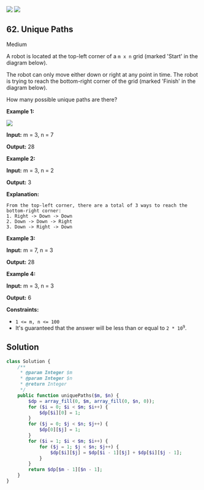 [![](https://img.shields.io/github/stars/LeetCode-in-Ruby/LeetCode-in-Ruby?label=Stars&style=flat-square)](https://github.com/LeetCode-in-Ruby/LeetCode-in-Ruby)
[![](https://img.shields.io/github/forks/LeetCode-in-Ruby/LeetCode-in-Ruby?label=Fork%20me%20on%20GitHub%20&style=flat-square)](https://github.com/LeetCode-in-Ruby/LeetCode-in-Ruby/fork)

## 62\. Unique Paths

Medium

A robot is located at the top-left corner of a `m x n` grid (marked 'Start' in the diagram below).

The robot can only move either down or right at any point in time. The robot is trying to reach the bottom-right corner of the grid (marked 'Finish' in the diagram below).

How many possible unique paths are there?

**Example 1:**

![](https://assets.leetcode.com/uploads/2018/10/22/robot_maze.png)

**Input:** m = 3, n = 7

**Output:** 28 

**Example 2:**

**Input:** m = 3, n = 2

**Output:** 3

**Explanation:**

    From the top-left corner, there are a total of 3 ways to reach the bottom-right corner:
    1. Right -> Down -> Down
    2. Down -> Down -> Right
    3. Down -> Right -> Down 

**Example 3:**

**Input:** m = 7, n = 3

**Output:** 28 

**Example 4:**

**Input:** m = 3, n = 3

**Output:** 6 

**Constraints:**

*   `1 <= m, n <= 100`
*   It's guaranteed that the answer will be less than or equal to <code>2 * 10<sup>9</sup></code>.

## Solution

```php
class Solution {
    /**
     * @param Integer $m
     * @param Integer $n
     * @return Integer
     */
    public function uniquePaths($m, $n) {
        $dp = array_fill(0, $m, array_fill(0, $n, 0));
        for ($i = 0; $i < $m; $i++) {
            $dp[$i][0] = 1;
        }
        for ($j = 0; $j < $n; $j++) {
            $dp[0][$j] = 1;
        }
        for ($i = 1; $i < $m; $i++) {
            for ($j = 1; $j < $n; $j++) {
                $dp[$i][$j] = $dp[$i - 1][$j] + $dp[$i][$j - 1];
            }
        }
        return $dp[$m - 1][$n - 1];
    }
}
```